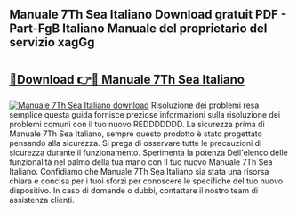 ## Manuale 7Th Sea Italiano Download gratuit PDF - Part-FgB Italiano Manuale del proprietario del servizio xagGg

# <h2><a href="http://dfaqu0.blite.top/?on=Manuale+7Th+Sea+Italiano">🔗Download 👉🔴 Manuale 7Th Sea Italiano</a></h2>

[![Manuale 7Th Sea Italiano download](https://i.imgur.com/lujVjoI.png)](http://dfaqu0.blite.top/?on=Manuale+7Th+Sea+Italiano)
Risoluzione dei problemi resa semplice questa guida fornisce preziose informazioni sulla risoluzione dei problemi comuni con il tuo nuovo REDDDDDDD. La sicurezza prima di Manuale 7Th Sea Italiano, sempre questo prodotto è stato progettato pensando alla sicurezza. Si prega di osservare tutte le precauzioni di sicurezza durante il funzionamento. Sperimenta la potenza Dell'elenco delle funzionalità nel palmo della tua mano con il tuo nuovo Manuale 7Th Sea Italiano. Confidiamo che Manuale 7Th Sea Italiano sia stata una risorsa chiara e concisa per i tuoi sforzi per conoscere le specifiche del tuo nuovo dispositivo. In caso di domande o dubbi, contattare il nostro team di assistenza clienti.
